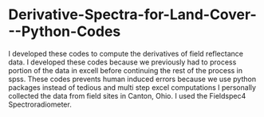 # Derivative-Spectra-for-Land-Cover---Python-Codes
I developed these codes to compute the derivatives of field reflectance data. I developed these codes because we
previously had to process portion of the data in excell before continuing the rest of the process in spss. 
These codes prevents human induced errors because we use python packages instead of tedious and multi step excel computations
I personally collected the data from field sites in Canton, Ohio. I used the Fieldspec4 Spectroradiometer. 
